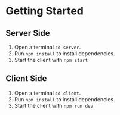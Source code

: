 # Getting Started

## Server Side
1. Open a terminal `cd server`.
2. Run `npm install` to install dependencies.
3. Start the client with `npm start`

## Client Side
1. Open a terminal `cd client`.
2. Run `npm install` to install dependencies.
3. Start the client with `npm run dev`

